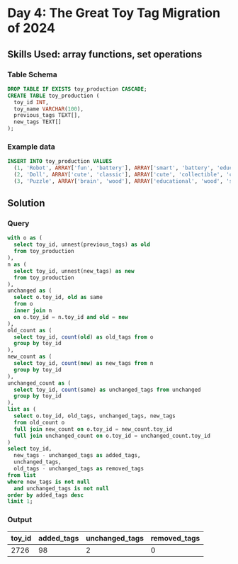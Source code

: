 # Day 4: The Great Toy Tag Migration of 2024

## Skills Used: array functions, set operations

### Table Schema
```sql
DROP TABLE IF EXISTS toy_production CASCADE;
CREATE TABLE toy_production (
  toy_id INT,
  toy_name VARCHAR(100),
  previous_tags TEXT[],
  new_tags TEXT[]
);
```

### Example data
```sql
INSERT INTO toy_production VALUES
  (1, 'Robot', ARRAY['fun', 'battery'], ARRAY['smart', 'battery', 'educational', 'scientific']),
  (2, 'Doll', ARRAY['cute', 'classic'], ARRAY['cute', 'collectible', 'classic']),
  (3, 'Puzzle', ARRAY['brain', 'wood'], ARRAY['educational', 'wood', 'strategy']);
```

## Solution

### Query
```sql
with o as (
  select toy_id, unnest(previous_tags) as old
  from toy_production
),
n as (
  select toy_id, unnest(new_tags) as new
  from toy_production
),
unchanged as (
  select o.toy_id, old as same
  from o
  inner join n
  on o.toy_id = n.toy_id and old = new
),
old_count as (
  select toy_id, count(old) as old_tags from o
  group by toy_id
),
new_count as (
  select toy_id, count(new) as new_tags from n
  group by toy_id
),
unchanged_count as (
  select toy_id, count(same) as unchanged_tags from unchanged
  group by toy_id
),
list as (
  select o.toy_id, old_tags, unchanged_tags, new_tags
  from old_count o
  full join new_count on o.toy_id = new_count.toy_id
  full join unchanged_count on o.toy_id = unchanged_count.toy_id
)
select toy_id,
  new_tags - unchanged_tags as added_tags,
  unchanged_tags,
  old_tags - unchanged_tags as removed_tags
from list
where new_tags is not null
  and unchanged_tags is not null
order by added_tags desc
limit 1;
```

### Output

| toy_id | added_tags | unchanged_tags | removed_tags |
--------|------------|----------------|--------------
   2726 |         98 |              2 |            0
